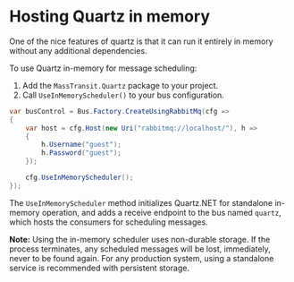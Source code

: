 # Hosting Quartz in memory

One of the nice features of quartz is that it can run it entirely in memory without any additional dependencies.

To use Quartz in-memory for message scheduling:

1. Add the `MassTransit.Quartz` package to your project.
2. Call `UseInMemoryScheduler()` to your bus configuration.

```csharp
var busControl = Bus.Factory.CreateUsingRabbitMq(cfg =>
{
    var host = cfg.Host(new Uri("rabbitmq://localhost/"), h =>
    {
        h.Username("guest");
        h.Password("guest");
    });

    cfg.UseInMemoryScheduler();
});
```

The `UseInMemoryScheduler` method initializes Quartz.NET for standalone in-memory operation, and adds
a receive endpoint to the bus named `quartz`, which hosts the consumers for scheduling messages.

<div class="alert alert-warning">
<b>Note:</b>
Using the in-memory scheduler uses non-durable storage. If the process terminates, any scheduled messages
will be lost, immediately, never to be found again. For any production system, using a standalone service
is recommended with persistent storage.
</div>
